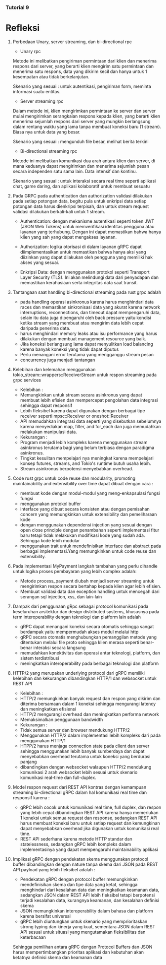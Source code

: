 ### Tutorial 9

# Refleksi

1. Perbedaan Unary, server streaming, dan bi-directional rpc 

    - Unary rpc 

    Metode ini melibatkan pengiriman permintaan dari klien dan menerima respons dari server, yang berarti klien mengirim satu permintaan dan menerima satu respons, data yang dikirim kecil dan hanya untuk 1 kesempatan atau tidak berkelanjutan. 

    Skenario yang sesuai : untuk autentikasi, pengiriman form, meminta informasi suatu entitas. 

    - Server streaming rpc 

    Dalam metode ini, klien mengirimkan permintaan ke server dan server mulai mengirimkan serangkaian respons kepada klien, yang berarti klien menerima sejumlah respons dari server yang mungkin berlangsung dalam rentang waktu yang lama tanpa membuat koneksi baru  (1 stream). Biasa nya untuk data yang besar. 

    Skenario yang sesuai : mengunduh file besar, melihat berita terkini 

    - Bi-directional streaming rpc 

    Metode ini melibatkan komunikasi dua arah antara klien dan server, di mana keduanya dapat mengirimkan dan menerima sejumlah pesan secara independen satu sama lain. Data intensif dan kontinu. 

    Skenario yang sesuai : untuk interaksi secara real time seperti aplikasi chat, game daring, dan aplikasi kolaboratif untuk membuat sesuatu 

2. Pada GRPC pada authentication dan authorization validasi dilakukan pada setiap potongan data, begitu pula untuk enkripsi data setiap potongan data harus dienkripsi terpisah, dan untuk stream request validasi dilakukan berkali-kali untuk 1 stream.

    - Authentication: dengan mekanisme autentikasi seperti token JWT (JSON Web Tokens) untuk memverifikasi identitas pengguna atau layanan yang terhubung. Dengan ini dapat memastikan bahwa hanya klien yang sah yang dapat mengakses layanan.

    - Authorization: logika otorisasi di dalam layanan gRPC dapat diimplementasikan untuk memastikan bahwa hanya aksi yang diizinkan yang dapat dilakukan oleh pengguna yang memiliki hak akses yang sesuai.

    - Enkripsi Data: dengan menggunakan protokol seperti Transport Layer Security (TLS). Ini akan melindungi data dari penyadapan dan memastikan kerahasiaan serta integritas data saat transit.

3. Tantangaan saat handling bi-directional streaming pada rust grpc adalah 
    - pada handling operasi asinkronus karena harus menghindari data races dan memastikan sinkronisasi data yang akurat karena network interruptions, reconnections, dan timeout dapat mempengaruhi data, selain itu data juga dipengaruhi oleh back pressure yaitu kondisi ketika stream yang membuat atau mengirim data lebih cepat daripada penerima data.
    - harus menghindari memory leaks atau isu performance yang harus dilakukan dengan membuat management resource yang baik.
    - Jika koneksi berlangsung lama dapat menyulitkan load balancing karena banyak koneksi yang tidak dapat diputus
    - Perlu menangani error terutama yang mengganggu stream pesan
    - concurrency juga menjadi tantangan

4. Kelebihan dan kelemahan menggunakan tokio_stream::wrappers::ReceiverStream untuk respon streaming pada grpc services
    + Kelebihan :
    - Memungkinkan untuk stream secara asinkronus yang dapat membuat lebih efisien dan mempercepat pengolahan data integrasi sehingga dapat responsif
    - Lebih fleksibel karena dapat digunakan dengan berbagai tipe receiver seperti mpsc::Receiver or oneshot::Receiver
    - API memudahkan integrasi data seperti yang disebutkan sebelumnya karena menyediakan map, filter, and for_each dan juga memudahkan melakukan manipulasi data.

    + Kekurangan :
    - Program menjadi lebih kompleks karena menggunakan stream asinkronus terutama bagi yang belum terbiasa dengan paradigma asinkronus.
    - Tingkat kesulitan mempelajari nya meningkat karena mempelajari konsep futures, streams, and Tokio's runtime butuh usaha lebih.
    - Stream asinkronus berpotensi menyebabkan overhead.

5. Code rust grpc untuk code reuse dan modularity, promoting maintainability and extensibility over time dapat dibuat dengan cara :
    - membuat kode dengan modul-modul yang meng-enkapsulasi fungsi fungsi
    - menggunakan protokol buffer
    - interface yang dibuat secara konsisten atau dengan pemisahan concern yang memungkinkan untuk extensibility dan pemeliharaan kode
    - dengan menggunakan dependensi injection yang sesuai dengan open close principle dengan penambahan seperti implementasi fitur baru tetapi tidak melakukan modifikasi kode yang sudah ada. Sehingga kode lebih modular
    - menggunakan trait untuk mendefinisikan interface dan abstract pada berbagai implementasi.Yang memungkinkan untuk code reuse dan extensibility.

6. Pada implementasi MyPayment langkah tambahan yang perlu dihandle untuk logika proses pembayaran yang lebih complex adalah:
    - Metode process_payment diubah menjadi server streaming untuk mengirimkan respon secara bertahap kepada klien agar lebih efisien.
    - Membuat validasi data dan exception handling untuk mencegah dari serangan sql injection, xss, dan lain-lain

7. Dampak dari penggunaan gRpc sebagai protocol komunikasi pada keseluruhan arsitektur dan design distributed systems, khususnya pada term interoperability dengan teknologi dan platform lain adalah
    - gRPC dapat menangani koneksi secara otomatis sehingga sangat berdampak yaitu mempermudah akses modul melalui http
    - gRPC secara otomatis menghubungkan pemanggilan metode yang ditentukan melalui file proto sehingga klien merasa seperti benar-benar interaksi secara langsung
    - memudahkan konektivitas dan operasi antar teknologi, platform, dan sistem terdistribusi
    - meningkatkan interoperability pada berbagai teknologi dan platform

8. HTTP/2 yang merupakan underlying protocol dari gRPC memiliki kelebihan dan kekurangan dibandingkan HTTP/1 dan websocket untuk REST API
    + Kelebihan :
    - HTTP/2 memungkinkan banyak request dan respon yang dikirim dan diterima bersamaan dalam 1 koneksi sehingga mengurangi latency dan meningkatkan efisiensi
    - HTTP/2 mengurangi overhead dan meningkatkan performa network
    - Memaksimalkan penggunaan bandwidth
    
    + Kekurangan :
    - Tidak semua server dan browser mendukung HTTP/2 
    - Menggunakan HTTP/2 dalam implementasi lebih kompleks dari pada menggunakan HTTP/1
    - HTPP/2 harus menjaga connection state pada client dan server sehingga menggunakan lebih banyak sumberdaya dan dapat menyebabkan overhead terutama untuk koneksi yang berdurasi panjang

    + dibandingkan dengan websocket walaupun HTTP/2 mendukung komunikasi 2 arah websocket lebih sesuai  untuk skenario komunikasi real-time dan full-duplex.

9. Model respon request dari REST API kontras dengan kemampuan streaming bi-directional gRPC dalam hal komunikasi real time dan responsif karena :
    - gRPC lebih cocok untuk komunikasi real time, full duplex, dan respon yang lebih cepat dibandingkan REST API karena hanya memerlukan 1 koneksi untuk semua request dan response, sedangkan REST API harus membuat koneksi baru untuk setiap request dan kemungkinan dapat menyebabkan overhead jika digunakan untuk komunikasi real time.
    - REST API sederhana karena metode HTTP standar dan statelessness, sedangkan gRPC lebih kompleks dalam implementasinya yang dapat mempengaruhi maintainability aplikasi 

10. Implikasi gRPC dengan pendekatan skema menggunakan protocol buffer dibandingkan dengan nature tanpa skema dari JSON pada REST API payload yang lebih fleksibel adalah :
    - Pendekatan gRPC dengan protocol buffer memungkinkan mendefinisikan skema dan tipe data yang ketat, sehingga menghindari dari kesalahan data dan meningkatkan keamanan data, sedangkan JSON dalam REST API lebih fleksibel tetapi berpotensi terjadi kesalahan data, kurangnya keamanan, dan kesalahan definisi skema
    - JSON memungkinkan interoperability dalam bahasa dan platform karena bersifat universal
    - gRPC lebih diuntungkan untuk skenario yang memprioritaskan strong typing dan kinerja yang kuat, sementara JSON dalam REST API sesuai untuk situasi yang mengutamakan fleksibilitas dan keterbacaan

    Sehingga pemilihan antara gRPC dengan Protocol Buffers dan JSON harus mempertimbangkan prioritas aplikasi dan kebutuhan akan ketatnya definisi skema dan keamanan data
